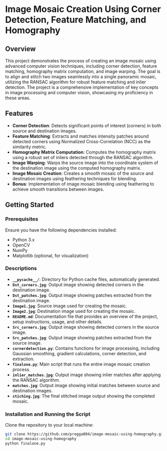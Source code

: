 # Image Mosaic Creation Using Corner Detection, Feature Matching, and Homography

## Overview

This project demonstrates the process of creating an image mosaic using advanced computer vision techniques, including corner detection, feature matching, homography matrix computation, and image warping. The goal is to align and stitch two images seamlessly into a single panoramic mosaic, utilizing the RANSAC algorithm for robust feature matching and inlier detection. The project is a comprehensive implementation of key concepts in image processing and computer vision, showcasing my proficiency in these areas.

## Features

- **Corner Detection**: Detects significant points of interest (corners) in both source and destination images.
- **Feature Matching**: Extracts and matches intensity patches around detected corners using Normalized Cross-Correlation (NCC) as the similarity metric.
- **Homography Matrix Computation**: Computes the homography matrix using a robust set of inliers detected through the RANSAC algorithm.
- **Image Warping**: Warps the source image into the coordinate system of the destination image using the computed homography matrix.
- **Image Mosaic Creation**: Creates a smooth mosaic of the source and destination images using feathering techniques for blending.
- **Bonus**: Implementation of image mosaic blending using feathering to achieve smooth transitions between images.

## Getting Started

### Prerequisites

Ensure you have the following dependencies installed:

- Python 3.x
- OpenCV
- NumPy
- Matplotlib (optional, for visualization)

### Descriptions

- **`__pycache__/`**: Directory for Python cache files, automatically generated.
- **`Dst_corners.jpg`**: Output image showing detected corners in the destination image.
- **`Dst_patches.jpg`**: Output image showing patches extracted from the destination image.
- **`Image1.jpg`**: Source image used for creating the mosaic.
- **`Image2.jpg`**: Destination image used for creating the mosaic.
- **`README.md`**: Documentation file that provides an overview of the project, setup instructions, usage, and other details.
- **`Src_corners.jpg`**: Output image showing detected corners in the source image.
- **`Src_patches.jpg`**: Output image showing patches extracted from the source image.
- **`cornerdetection.py`**: Contains functions for image processing, including Gaussian smoothing, gradient calculations, corner detection, and extraction.
- **`finalone.py`**: Main script that runs the entire image mosaic creation process.
- **`inlier_matches.jpg`**: Output image showing inlier matches after applying the RANSAC algorithm.
- **`matches.jpg`**: Output image showing initial matches between source and destination images.
- **`stiching.jpg`**: The final stitched image output showing the completed mosaic.

### Installation and Running the Script

Clone the repository to your local machine:

```bash
git clone https://github.com/progga004/image-mosaic-using-homography.git
cd image-mosaic-using-homography
python finalone.py




